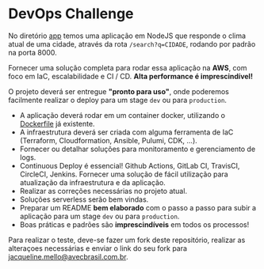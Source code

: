 # DevOps Challenge

No diretório [app](./app) temos uma aplicação em NodeJS que responde
o clima atual de uma cidade, através da rota `/search?q=CIDADE`, rodando por padrão na porta 8000.

Fornecer uma solução completa para rodar essa aplicação na **AWS**, com foco em IaC, escalabilidade e CI / CD. **Alta performance é imprescindível!**

O projeto deverá ser entregue **"pronto para uso"**, onde poderemos facilmente realizar o deploy para um stage `dev` ou para `production`.

- A aplicação deverá rodar em um container docker, utilizando o [Dockerfile](./app/Dockerfile) já existente.
- A infraestrutura deverá ser criada com alguma ferramenta de IaC (Terraform, Cloudformation, Ansible, Pulumi, CDK, ...).
- Fornecer ou detalhar soluções para monitoramento e gerenciamento de logs.
- Continuous Deploy é essencial! Github Actions, GitLab CI, TravisCI, CircleCI, Jenkins. Fornecer uma solução de fácil utilização para atualização da infraestrutura e da aplicação.
- Realizar as correções necessárias no projeto atual.
- Soluções serverless serão bem vindas.
- Preparar um README **bem elaborado** com o passo a passo para subir a aplicação para um stage `dev` ou para `production`.
- Boas práticas e padrões são **imprescindíveis** em todos os processos!

Para realizar o teste, deve-se fazer um fork deste repositório, realizar as alteraçoes necessárias e enviar o link do seu fork para [jacqueline.mello@avecbrasil.com.br](mailto:jacqueline.mello@avecbrasil.com.br).

